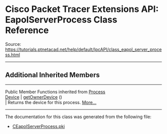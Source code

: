 # Cisco Packet Tracer Extensions API: EapolServerProcess Class Reference

Source: https://tutorials.ptnetacad.net/help/default/IpcAPI/class_eapol_server_process.html

---

##  Additional Inherited Members  
  
---  
Public Member Functions inherited from [Process](class_process.html)  
[Device](class_device.html) | [getOwnerDevice](class_process.html#a9cc34f553b0325e0f4074301fd36b77b) ()  
| Returns the device for this process. [More...](class_process.html#a9cc34f553b0325e0f4074301fd36b77b)  
  
  
* * *

The documentation for this class was generated from the following file:

  * [CEapolServerProcess.pki](_c_eapol_server_process_8pki.html)


